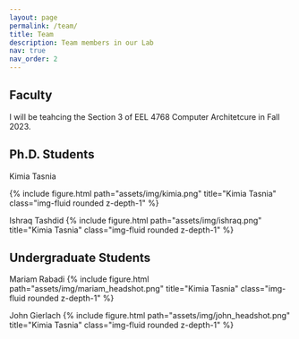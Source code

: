 ```yaml
---
layout: page
permalink: /team/
title: Team
description: Team members in our Lab
nav: true
nav_order: 2
---
```

## Faculty
I will be teahcing the Section 3 of EEL 4768 Computer Architetcure in Fall 2023. 

## Ph.D. Students

Kimia Tasnia

{% include figure.html path="assets/img/kimia.png" title="Kimia Tasnia" class="img-fluid rounded z-depth-1" %}

Ishraq Tashdid
{% include figure.html path="assets/img/ishraq.png" title="Kimia Tasnia" class="img-fluid rounded z-depth-1" %}

## Undergraduate Students

Mariam Rabadi
{% include figure.html path="assets/img/mariam_headshot.png" title="Kimia Tasnia" class="img-fluid rounded z-depth-1" %}

John Gierlach
{% include figure.html path="assets/img/john_headshot.png" title="Kimia Tasnia" class="img-fluid rounded z-depth-1" %}
